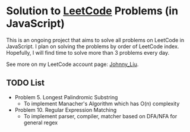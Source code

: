 # Solution to [LeetCode](https://leetcode.com/problemset/all/) Problems (in JavaScript)
This is an ongoing project that aims to solve all problems on LeetCode in JavaScript.
I plan on solving the problems by order of LeetCode index. Hopefully, I will find time to solve more than 3 problems every day.

See more on my LeetCode account page: [Johnny_Liu](https://leetcode.com/johnny_liu/).

## TODO List
- Problem 5. Longest Palindromic Substring
  - To implement Manacher's Algorithm which has O(n) complexity
- Problem 10. Regular Expression Matching
  - To implement parser, compiler, matcher based on DFA/NFA for general regex

